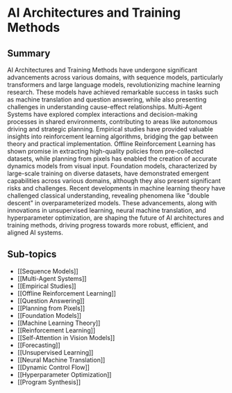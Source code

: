 # AI Architectures and Training Methods

## Summary
AI Architectures and Training Methods have undergone significant advancements across various domains, with sequence models, particularly transformers and large language models, revolutionizing machine learning research. These models have achieved remarkable success in tasks such as machine translation and question answering, while also presenting challenges in understanding cause-effect relationships. Multi-Agent Systems have explored complex interactions and decision-making processes in shared environments, contributing to areas like autonomous driving and strategic planning. Empirical studies have provided valuable insights into reinforcement learning algorithms, bridging the gap between theory and practical implementation. Offline Reinforcement Learning has shown promise in extracting high-quality policies from pre-collected datasets, while planning from pixels has enabled the creation of accurate dynamics models from visual input. Foundation models, characterized by large-scale training on diverse datasets, have demonstrated emergent capabilities across various domains, although they also present significant risks and challenges. Recent developments in machine learning theory have challenged classical understanding, revealing phenomena like "double descent" in overparameterized models. These advancements, along with innovations in unsupervised learning, neural machine translation, and hyperparameter optimization, are shaping the future of AI architectures and training methods, driving progress towards more robust, efficient, and aligned AI systems.
## Sub-topics

- [[Sequence Models]]
- [[Multi-Agent Systems]]
- [[Empirical Studies]]
- [[Offline Reinforcement Learning]]
- [[Question Answering]]
- [[Planning from Pixels]]
- [[Foundation Models]]
- [[Machine Learning Theory]]
- [[Reinforcement Learning]]
- [[Self-Attention in Vision Models]]
- [[Forecasting]]
- [[Unsupervised Learning]]
- [[Neural Machine Translation]]
- [[Dynamic Control Flow]]
- [[Hyperparameter Optimization]]
- [[Program Synthesis]]
